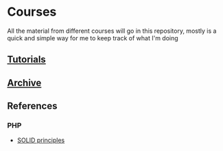 # Courses

All the material from different courses will go in this repository, mostly is a quick and simple way for me to keep track of what I'm doing

## [Tutorials](/Tutorials)
## [Archive](/Archive)


## References

### PHP

- [SOLID principles](/PHP/SolidPrinciples)
